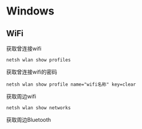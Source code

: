 # Windows

## WiFi

获取曾连接wifi

```text
netsh wlan show profiles
```

获取曾连接wifi的密码

```text
netsh wlan show profile name="wifi名称" key=clear
```

获取周边wifi

```text
netsh wlan show networks
```

获取周边Bluetooth


